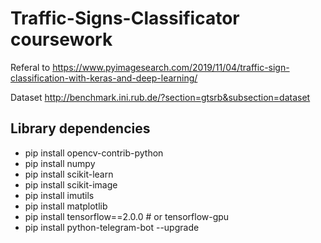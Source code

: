 # Traffic-Signs-Classificator coursework
Referal to https://www.pyimagesearch.com/2019/11/04/traffic-sign-classification-with-keras-and-deep-learning/

Dataset http://benchmark.ini.rub.de/?section=gtsrb&subsection=dataset

## Library dependencies
-  pip install opencv-contrib-python
-  pip install numpy
-  pip install scikit-learn
-  pip install scikit-image
-  pip install imutils
-  pip install matplotlib
-  pip install tensorflow==2.0.0 # or tensorflow-gpu
-  pip install python-telegram-bot --upgrade
